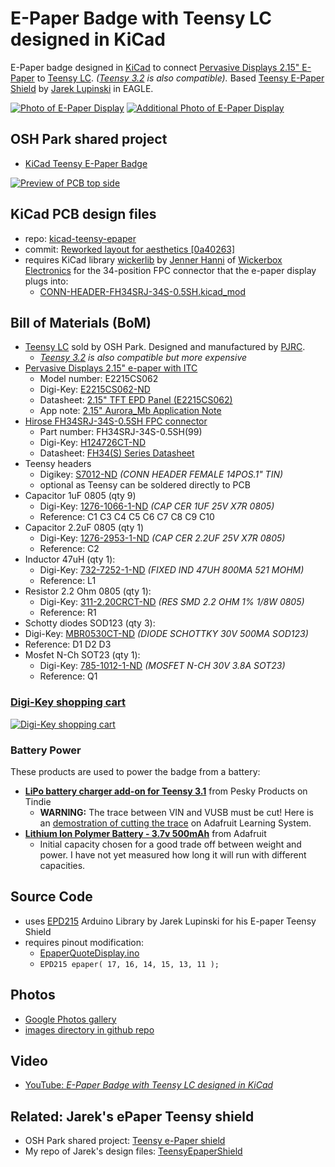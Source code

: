 # E-Paper Badge with Teensy LC designed in KiCad
E-Paper badge designed in [KiCad](http://kicad-pcb.org/) to connect [Pervasive Displays 2.15" E-Paper](http://www.digikey.com/product-detail/en/pervasive-displays/E2215CS062/E2215CS062-ND/5975949) to [Teensy LC](http://store.oshpark.com/products/teensy-lc). _([Teensy 3.2](https://oshpark.com/teensy) is also compatible)._  Based [Teensy E-Paper Shield](https://blog.oshpark.com/2016/08/27/teensy-e-paper-shield/) by [Jarek Lupinski](https://hackaday.io/Jarek) in EAGLE.

[![Photo of E-Paper Display](https://raw.githubusercontent.com/pdp7/kicad-teensy-epaper/master/images/small/epaper-badge-7.jpg)](https://oshpark.com/projects/1CiimZcf)
[![Additional Photo of E-Paper Display](https://raw.githubusercontent.com/pdp7/kicad-teensy-epaper/master/images/small/epaper-badge-5.jpg)](https://oshpark.com/projects/1CiimZcf)

## OSH Park shared project
* [KiCad Teensy E-Paper Badge](https://oshpark.com/projects/1CiimZcf)

[![Preview of PCB top side](https://raw.githubusercontent.com/pdp7/kicad-teensy-epaper/master/images/small/preview-top.png)](https://oshpark.com/projects/1CiimZcf)

## KiCad PCB design files
* repo: [kicad-teensy-epaper](https://github.com/pdp7/kicad-teensy-epaper/)
* commit: [Reworked layout for aesthetics [0a40263]](https://github.com/pdp7/kicad-teensy-epaper/commit/0a4026351685b28afe0d5b1825abe197254be2be)
* requires KiCad library [wickerlib](https://github.com/wickerbox/wickerlib) by [Jenner Hanni](http://jennerhanni.net/) of [Wickerbox Electronics](http://wickerbox.net/) for the 34-position FPC connector that the e-paper display plugs into:
  * [CONN-HEADER-FH34SRJ-34S-0.5SH.kicad_mod](https://github.com/wickerbox/wickerlib/blob/master/libraries/Wickerlib.pretty/CONN-HEADER-FH34SRJ-34S-0.5SH.kicad_mod)

## Bill of Materials (BoM)
* [Teensy LC](http://store.oshpark.com/products/teensy-lc) sold by OSH Park. Designed and manufactured by [PJRC](https://www.pjrc.com/teensy/teensyLC.html).
  * _[Teensy 3.2](https://oshpark.com/teensy) is also compatible but more expensive_
* [Pervasive Displays 2.15" e-paper with ITC](http://www.pervasivedisplays.com/products/215)
  * Model number: E2215CS062
  * Digi-Key: [E2215CS062-ND](http://www.digikey.com/product-detail/en/pervasive-displays/E2215CS062/E2215CS062-ND/5975949)
  * Datasheet: [2.15" TFT EPD Panel (E2215CS062)](http://www.pervasivedisplays.com/LiteratureRetrieve.aspx?ID=232067)
  * App note: [2.15" Aurora_Mb Application Note](http://www.pervasivedisplays.com/LiteratureRetrieve.aspx?ID=232068)
* [Hirose FH34SRJ-34S-0.5SH FPC connector](https://www.digikey.com/short/3hv1q0)
  * Part number: FH34SRJ-34S-0.5SH(99)
  * Digi-Key: [H124726CT-ND](https://www.digikey.com/short/3hv1q0)
  * Datasheet: [FH34(S) Series Datasheet](https://www.hirose.com/product/en/download_file/key_name/FH34SRJ/category/Catalog/doc_file_id/31646/?file_category_id=4&item_id=27&is_series=1)
* Teensy headers
  * Digikey: [S7012-ND](https://www.digikey.com/short/3db830) _(CONN HEADER FEMALE 14POS.1" TIN)_ 
  * optional as Teensy can be soldered directly to PCB
* Capacitor 1uF 0805  (qty 9)
  * Digi-Key: [1276-1066-1-ND](https://www.digikey.com/short/3db8tm) _(CAP CER 1UF 25V X7R 0805)_
  * Reference: C1 C3 C4 C5 C6 C7 C8 C9 C10    
* Capacitor 2.2uF 0805  (qty 1)
  * Digi-Key: [1276-2953-1-ND](https://www.digikey.com/short/3db8tp) _(CAP CER 2.2UF 25V X7R 0805)_
  * Reference: C2
* Inductor 47uH (qty 1):
  * Digi-Key: [732-7252-1-ND](https://www.digikey.com/short/3db8tq) _(FIXED IND 47UH 800MA 521 MOHM)_
  * Reference: L1
* Resistor 2.2 Ohm 0805 (qty 1):
  * Digi-Key: [311-2.20CRCT-ND](https://www.digikey.com/short/3db8tz) _(RES SMD 2.2 OHM 1% 1/8W 0805)_
  * Reference: R1
*	Schotty diodes SOD123 (qty 3):
  * Digi-Key: [MBR0530CT-ND](https://www.digikey.com/short/3db883) _(DIODE SCHOTTKY 30V 500MA SOD123)_
  * Reference: D1 D2 D3
* Mosfet N-Ch SOT23 (qty 1):
  * Digi-Key: [785-1012-1-ND](https://www.digikey.com/short/3db8t8) _(MOSFET N-CH 30V 3.8A SOT23)_
  * Reference: Q1


### [Digi-Key shopping cart](http://www.digikey.com/short/3wbn09)
[![Digi-Key shopping cart](https://raw.githubusercontent.com/pdp7/kicad-teensy-epaper/master/images/small/kicad-epaper-digikey-bom.png)](https://raw.githubusercontent.com/pdp7/kicad-teensy-epaper/master/images/kicad-epaper-digikey-bom.png)
### Battery Power
These products are used to power the badge from a battery:
* **[LiPo battery charger add-on for Teensy 3.1](https://www.tindie.com/products/onehorse/lipo-battery-charger-add-on-for-teensy-31/)** from Pesky Products on Tindie
  * **WARNING:** The trace between VIN and VUSB must be cut! Here is an [demostration of cutting the trace](https://learn.adafruit.com/assets/28069) on Adafruit Learning System.
* **[Lithium Ion Polymer Battery - 3.7v 500mAh](https://www.adafruit.com/product/1578)** from Adafruit
  * Initial capacity chosen for a good trade off between weight and power. I have not yet measured how long it will run with different capacities.

## Source Code
* uses [EPD215](https://github.com/jarek319/EPD215) Arduino Library by Jarek Lupinski for his E-paper Teensy Shield
* requires pinout modification:
  * [EpaperQuoteDisplay.ino](https://github.com/pdp7/kicad-teensy-epaper/blob/master/code/EpaperQuoteDisplay.ino)
  * `EPD215 epaper( 17, 16, 14, 15, 13, 11 );`
  
## Photos
* [Google Photos gallery](https://goo.gl/photos/csZV9jxah2BSP6vG9)
* [images directory in github repo](https://github.com/pdp7/kicad-teensy-epaper/tree/master/images)

## Video
* [YouTube: *E-Paper Badge with Teensy LC designed in KiCad*](https://www.youtube.com/watch?v=AxnLgPFTEOA)

## Related: Jarek's ePaper Teensy shield
  * OSH Park shared project: [Teensy e-Paper shield](https://oshpark.com/shared_projects/3KynIVn6)
  * My repo of Jarek's design files: [TeensyEpaperShield](https://github.com/pdp7/TeensyEpaperShield)

